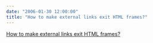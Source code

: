 ```yaml
---
date: "2006-01-30 12:00:00"
title: "How to make external links exit HTML frames?"
---
```


[How to make external links exit HTML frames?](/lemire/blog/2006/01-30-how-to-make-external-links-exit-html-frames)

